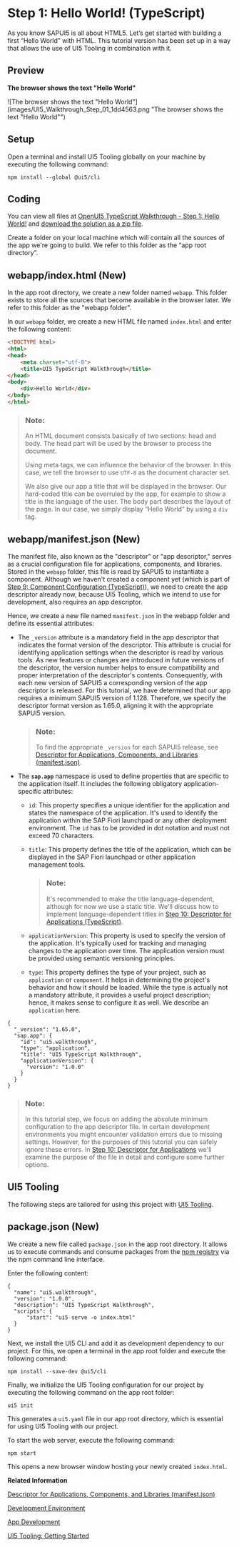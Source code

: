<!-- loioc20489e2a59d46e99c83f0510392cb6c -->

# Step 1: Hello World! \(TypeScript\)

As you know SAPUI5 is all about HTML5. Let’s get started with building a first “Hello World” with HTML. This tutorial version has been set up in a way that allows the use of UI5 Tooling in combination with it.



## Preview

  
  
**The browser shows the text "Hello World"**

![The browser shows the text "Hello World"](images/UI5_Walkthrough_Step_01_1dd4563.png "The browser shows the text "Hello World"")



<a name="loioc20489e2a59d46e99c83f0510392cb6c__section_lv5_lvy_zbc"/>

## Setup

Open a terminal and install UI5 Tooling globally on your machine by executing the following command:

`npm install --global @ui5/cli`



<a name="loioc20489e2a59d46e99c83f0510392cb6c__section_js2_mhx_kzb"/>

## Coding

You can view all files at [OpenUI5 TypeScript Walkthrough - Step 1: Hello World!](https://github.com/sap-samples/ui5-typescript-walkthrough/tree/main/steps/01) and [download the solution as a zip file](https://sap-samples.github.io/ui5-typescript-walkthrough/ui5-typescript-walkthrough-step-01.zip).

Create a folder on your local machine which will contain all the sources of the app we're going to build. We refer to this folder as the “app root directory”.



<a name="loioc20489e2a59d46e99c83f0510392cb6c__section_ks2_mhx_kzb"/>

## webapp/index.html \(New\)

In the app root directory, we create a new folder named `webapp`. This folder exists to store all the sources that become available in the browser later. We refer to this folder as the "webapp folder".

In our `webapp` folder, we create a new HTML file named `index.html` and enter the following content:

```html
<!DOCTYPE html>
<html>
<head>
	<meta charset="utf-8">
	<title>UI5 TypeScript Walkthrough</title>
</head>
<body>
	<div>Hello World</div>
</body>
</html>
```

> ### Note:  
> An HTML document consists basically of two sections: head and body. The head part will be used by the browser to process the document.
> 
> Using meta tags, we can influence the behavior of the browser. In this case, we tell the browser to use `UTF-8` as the document character set.
> 
> We also give our app a title that will be displayed in the browser. Our hard-coded title can be overruled by the app, for example to show a title in the language of the user. The body part describes the layout of the page. In our case, we simply display “Hello World” by using a `div` tag.



<a name="loioc20489e2a59d46e99c83f0510392cb6c__section_czs_c3x_kzb"/>

## webapp/manifest.json \(New\)

The manifest file, also known as the "descriptor" or "app descriptor," serves as a crucial configuration file for applications, components, and libraries. Stored in the `webapp` folder, this file is read by SAPUI5 to instantiate a component. Although we haven't created a component yet \(which is part of [Step 9: Component Configuration \(TypeScript\)](step-9-component-configuration-typescript-f9d0e2f.md)\), we need to create the app descriptor already now, because UI5 Tooling, which we intend to use for development, also requires an app descriptor.

Hence, we create a new file named `manifest.json` in the webapp folder and define its essential attributes:

-   The `_version` attribute is a mandatory field in the app descriptor that indicates the format version of the descriptor. This attribute is crucial for identifying application settings when the descriptor is read by various tools. As new features or changes are introduced in future versions of the descriptor, the version number helps to ensure compatibility and proper interpretation of the descriptor's contents. Consequently, with each new version of SAPUI5 a corresponding version of the app descriptor is released. For this tutorial, we have determined that our app requires a minimum SAPUI5 version of 1.128. Therefore, we specify the descriptor format version as 1.65.0, aligning it with the appropriate SAPUI5 version.

    > ### Note:  
    > To find the appropriate `_version` for each SAPUI5 release, see [Descriptor for Applications, Components, and Libraries \(manifest.json\)](../04_Essentials/descriptor-for-applications-components-and-libraries-manifest-json-be0cf40.md).

-   The **`sap.app`** namespace is used to define properties that are specific to the application itself. It includes the following obligatory application-specific attributes:

    -   `id`: This property specifies a unique identifier for the application and states the namespace of the application. It's used to identify the application within the SAP Fiori launchpad or any other deployment environment. The `id` has to be provided in dot notation and must not exceed 70 characters.

    -   `title`: This property defines the title of the application, which can be displayed in the SAP Fiori launchpad or other application management tools.

        > ### Note:  
        > It's recommended to make the title language-dependent, although for now we use a static title. We'll discuss how to implement language-dependent titles in [Step 10: Descriptor for Applications \(TypeScript\)](step-10-descriptor-for-applications-typescript-2a46b75.md).

    -   `applicationVersion`: This property is used to specify the version of the application. It's typically used for tracking and managing changes to the application over time. The application version must be provided using semantic versioning principles.

    -   `type`: This property defines the type of your project, such as `application` or `component`. It helps in determining the project's behavior and how it should be loaded. While the type is actually not a mandatory attribute, it provides a useful project description; hence, it makes sense to configure it as well. We describe an `application` here.



```
{
  "_version": "1.65.0",
  "sap.app": {
    "id": "ui5.walkthrough",
    "type": "application",
    "title": "UI5 TypeScript Walkthrough",
    "applicationVersion": {
      "version": "1.0.0"
    }
  }
}
```

> ### Note:  
> In this tutorial step, we focus on adding the absolute minimum configuration to the app descriptor file. In certain development environments you might encounter validation errors due to missing settings. However, for the purposes of this tutorial you can safely ignore these errors. In [Step 10: Descriptor for Applications](step-10-descriptor-for-applications-8f93bf2.md) we'll examine the purpose of the file in detail and configure some further options.



<a name="loioc20489e2a59d46e99c83f0510392cb6c__section_e2v_fmx_kzb"/>

## UI5 Tooling

The following steps are tailored for using this project with [UI5 Tooling](../05_Developing_Apps/development-environment-7bb04e0.md).



<a name="loioc20489e2a59d46e99c83f0510392cb6c__section_mfb_4mx_kzb"/>

## package.json \(New\)

We create a new file called `package.json` in the app root directory. It allows us to execute commands and consume packages from the [npm registry](https://www.npmjs.com/) via the npm command line interface.

Enter the following content:

```
{
  "name": "ui5.walkthrough",
  "version": "1.0.0",
  "description": "UI5 TypeScript Walkthrough",
  "scripts": {
      "start": "ui5 serve -o index.html"
  }
}

```

Next, we install the UI5 CLI and add it as development dependency to our project. For this, we open a terminal in the app root folder and execute the following command:

`npm install --save-dev @ui5/cli`

Finally, we initialize the UI5 Tooling configuration for our project by executing the following command on the app root folder:

`ui5 init`

This generates a `ui5.yaml` file in our app root directory, which is essential for using UI5 Tooling with our project.

To start the web server, execute the following command:

`npm start`

This opens a new browser window hosting your newly created `index.html`.

**Related Information**  


[Descriptor for Applications, Components, and Libraries \(manifest.json\)](../04_Essentials/descriptor-for-applications-components-and-libraries-manifest-json-be0cf40.md "The descriptor for applications, components, and libraries (in short: app descriptor) is inspired by the WebApplication Manifest concept introduced by the W3C. The descriptor provides a central, machine-readable, and easy-to-access location for storing metadata associated with an application, an application component, or a library.")

[Development Environment](../05_Developing_Apps/development-environment-7bb04e0.md "This part of the documentation introduces you to some common and recommended use cases for the installation, configuration, and setup of SAPUI5 development environments.")

[App Development](../05_Developing_Apps/app-development-b1fbe1a.md "There are several ways to develop OpenUI5 or SAPUI5 applications. Select the one that meets the requirements of your projects and your expectations best.")

[UI5 Tooling: Getting Started](https://sap.github.io/ui5-tooling/stable/pages/GettingStarted/)

